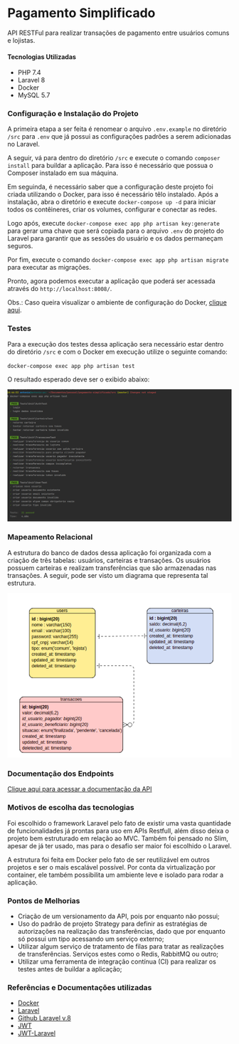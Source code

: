 # Pagamento Simplificado

API RESTFul para realizar transações de pagamento entre usuários comuns e lojistas.

#### Tecnologias Utilizadas

- PHP 7.4
- Laravel 8
- Docker
- MySQL 5.7

### Configuração e Instalação do Projeto

A primeira etapa a ser feita é renomear o arquivo `.env.example` no diretório `/src` para `.env` que já possui as configurações padrões
a serem adicionadas no Laravel.

A seguir, vá para dentro do diretório `/src` e execute o comando `composer install` para buildar a aplicação. Para isso é
necessário que possua o Composer instalado em sua máquina.

Em seguinda, é necessário saber que a configuração deste projeto foi criada utilizando o Docker, para isso é necessário 
têlo instalado. Após a instalação, abra o diretório e execute `docker-compose up -d` para iniciar todos os contêineres,
criar os volumes, configurar e conectar as redes.

Logo após, execute `docker-compose exec app php artisan key:generate` para gerar uma chave que será copiada para o arquivo `.env` do projeto do Laravel
para garantir que as sessões do usuário e os dados permaneçam seguros.

Por fim, execute o comando `docker-compose exec app php artisan migrate` para executar as migrações.

Pronto, agora podemos executar a aplicação que poderá ser acessada através do `http://localhost:8008/`.

Obs.: Caso queira visualizar o ambiente de configuração do Docker, [clique aqui](https://github.com/antoniocarlosmjr/ambiente-docker-php).

### Testes

Para a execução dos testes dessa aplicação sera necessário estar dentro do diretório `/src` e com o Docker em execução utilize o seguinte comando:

`docker-compose exec app php artisan test`

O resultado esperado deve ser o exibido abaixo:

![Execucao_dos_testes](https://github.com/antoniocarlosmjr/pagamento-simplificado/blob/master/docs/execucao-testes.png?raw=true)

### Mapeamento Relacional

A estrutura do banco de dados dessa aplicação foi organizada com a criação de três tabelas: usuários, carteiras e transações. Os usuários possuem carteiras e realizam transferências que são armazenadas nas transações. A seguir, pode ser visto um diagrama que representa tal estrutura.

![Modelagem dos dados](https://github.com/antoniocarlosmjr/pagamento-simplificado/blob/master/docs/diagrama-banco.png?raw=true)

### Documentação dos Endpoints

[Clique aqui para acessar a documentação da API](https://app.swaggerhub.com/apis-docs/carlos12antoni/PagamentoSimplificado/1.0.0)

### Motivos de escolha das tecnologias

Foi escolhido o framework Laravel pelo fato de existir uma vasta quantidade de funcionalidades já prontas para uso
em APIs Restfull, além disso deixa o projeto bem estruturado em relação ao MVC. Também foi pensado no Slim, apesar de já
ter usado, mas para o desafio ser maior foi escolhido o Laravel.

A estrutura foi feita em Docker pelo fato de ser reutilizável em outros projetos e ser o mais escalável possível.
Por conta da virtualização por container, ele também possibilita um ambiente leve e isolado para rodar a aplicação. 

### Pontos de Melhorias

- Criação de um versionamento da API, pois por enquanto não possui;
- Uso do padrão de projeto Strategy para definir as estratégias de autorizações na realização das transferências, dado que por enquanto só possui
um tipo acessando um serviço externo;
- Utilizar algum serviço de tratamento de filas para tratar as realizações de transferências. Serviços estes como o Redis, RabbitMQ ou outro;
- Utilizar uma ferramenta de integração contínua (CI) para realizar os testes antes de buildar a aplicação;

### Referências e Documentações utilizadas

- [Docker](https://docs.docker.com/)
- [Laravel](https://laravel.com/docs/8.x)
- [Github Laravel v.8](https://github.com/laravel/laravel)
- [JWT](https://jwt.io/)
- [JWT-Laravel](https://jwt-auth.readthedocs.io/en/develop/)
